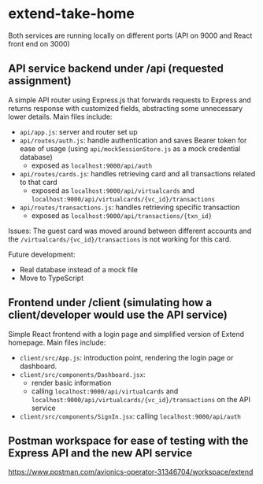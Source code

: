 # extend-take-home

Both services are running locally on different ports (API on 9000 and React front end on 3000)

## API service backend under /api (requested assignment) 

A simple API router using Express.js that forwards requests to Express and returns response with customized fields, abstracting some unnecessary lower details. Main files include:

+ `api/app.js`: server and router set up
+ `api/routes/auth.js`: handle authentication and saves Bearer token for ease of usage (using `api/mockSessionStore.js` as a mock credential database)
  + exposed as `localhost:9000/api/auth`
+ `api/routes/cards.js`: handles retrieving card and all transactions related to that card
  + exposed as `localhost:9000/api/virtualcards` and `localhost:9000/api/virtualcards/{vc_id}/transactions`
+ `api/routes/transactions.js`: handles retrieving specific transaction
  + exposed as `localhost:9000/api/transactions/{txn_id}`

Issues: The guest card was moved around between different accounts and the `/virtualcards/{vc_id}/transactions` is not working for this card.

Future development: 
+ Real database instead of a mock file
+ Move to TypeScript

## Frontend under /client (simulating how a client/developer would use the API service)

Simple React frontend with a login page and simplified version of Extend homepage. Main files include:

+ `client/src/App.js`: introduction point, rendering the login page or dashboard.
+ `client/src/components/Dashboard.jsx`: 
  + render basic information
  + calling `localhost:9000/api/virtualcards` and `localhost:9000/api/virtualcards/{vc_id}/transactions` on the API service
+ `client/src/components/SignIn.jsx`: calling `localhost:9000/api/auth`

## Postman workspace for ease of testing with the Express API and the new API service

https://www.postman.com/avionics-operator-31346704/workspace/extend

